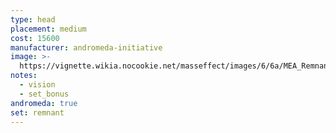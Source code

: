 ```yaml
---
type: head
placement: medium
cost: 15600
manufacturer: andromeda-initiative
image: >-
  https://vignette.wikia.nocookie.net/masseffect/images/6/6a/MEA_Remnant_Heritage_Helmet.png/revision/latest/scale-to-width-down/350?cb=20180513014645
notes:
  - vision
  - set_bonus
andromeda: true
set: remnant
---
```

